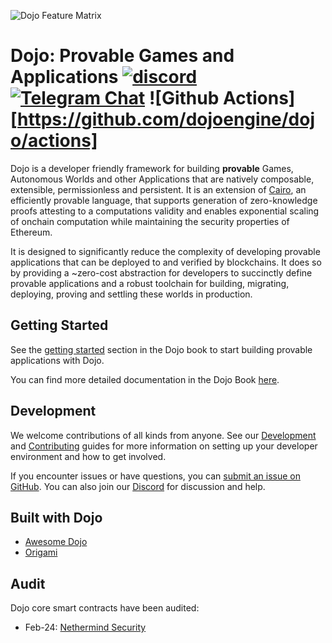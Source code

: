 ![Dojo Feature Matrix](.github/feature_matrix.png)

# Dojo: Provable Games and Applications [![discord](https://img.shields.io/badge/join-dojo-green?logo=discord&logoColor=white)](https://discord.com/invite/dojoengine) [![Telegram Chat][tg-badge]][tg-url] ![Github Actions][https://github.com/dojoengine/dojo/actions]

[tg-badge]: https://img.shields.io/endpoint?color=neon&logo=telegram&label=chat&style=flat-square&url=https%3A%2F%2Ftg.sumanjay.workers.dev%2Fdojoengine
[tg-url]: https://t.me/dojoengine

Dojo is a developer friendly framework for building **provable** Games, Autonomous Worlds and other Applications that are natively composable, extensible, permissionless and persistent. It is an extension of [Cairo](https://www.cairo-lang.org/), an efficiently provable language, that supports generation of zero-knowledge proofs attesting to a computations validity and enables exponential scaling of onchain computation while maintaining the security properties of Ethereum.

It is designed to significantly reduce the complexity of developing provable applications that can be deployed to and verified by blockchains. It does so by providing a ~zero-cost abstraction for developers to succinctly define provable applications and a robust toolchain for building, migrating, deploying, proving and settling these worlds in production.

## Getting Started

See the [getting started](https://book.dojoengine.org/getting-started) section in the Dojo book to start building provable applications with Dojo.

You can find more detailed documentation in the Dojo Book [here](https://book.dojoengine.org/).

## Development

We welcome contributions of all kinds from anyone. See our [Development](/DEVELOPMENT.md) and [Contributing](/CONTRIBUTING.md) guides for more information on setting up your developer environment and how to get involved.

If you encounter issues or have questions, you can [submit an issue on GitHub](https://github.com/dojoengine/dojo/issues). You can also join our [Discord](https://discord.gg/dojoengine) for discussion and help.

## Built with Dojo

- [Awesome Dojo](https://github.com/dojoengine/awesome-dojo)
- [Origami](https://github.com/dojoengine/origami)

## Audit

Dojo core smart contracts have been audited:

- Feb-24: [Nethermind Security](https://github.com/NethermindEth/PublicAuditReports/blob/main/NM0159-FINAL_DOJO.pdf)
